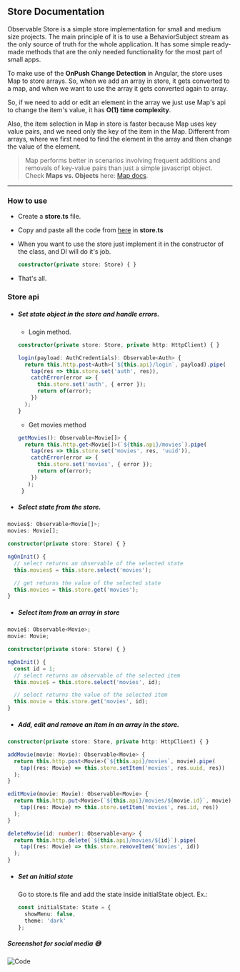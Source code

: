 ## Store Documentation
Observable Store is a simple store implementation for small and medium size projects. 
The main principle of it is to use a BehaviorSubject stream as the only source of truth for the whole application.
It has some simple ready-made methods that are the only needed functionality for the most part of small apps. 

To make use of the **OnPush Change Detection** in Angular, the store uses Map to store arrays. So, when we add an array in store, it gets converted to a map, and when we want to use the array it gets converted again to array.

So, if we need to add or edit an element in the array we just use Map's api to change the item's value, it has **O(1) time complexity**.

Also, the item selection in Map in store is faster because Map uses key value pairs, and we need only the key of the item in the Map.
Different from arrays, where we first need to find the element in the array and then change the value of the element.

> Map performs better in scenarios involving frequent additions and removals of key-value pairs than just a simple javascript object.
 Check **Maps vs. Objects** here: [Map docs](https://developer.mozilla.org/en-US/docs/Web/JavaScript/Reference/Global_Objects/Map).

---

### How to use

- Create a **store.ts** file.
- Copy and paste all the code from [here](https://raw.githubusercontent.com/eneajaho/observable-store/master/src/app/store/Store.ts) in **store.ts**
- When you want to use the store just implement it in the constructor of the class, and DI will do it's job.

  ```ts
  constructor(private store: Store) { }
  ```
  
- That's all. 


### Store api

- ##### Set state object in the store and handle errors. 

  - Login method.
  ```ts
  constructor(private store: Store, private http: HttpClient) { }
  
  login(payload: AuthCredentials): Observable<Auth> {
    return this.http.post<Auth>(`${this.api}/login`, payload).pipe(
      tap(res => this.store.set('auth', res)),
      catchError(error => {
        this.store.set('auth', { error });
        return of(error);
      })
    );
  }
  ```
  - Get movies method
  
  ```ts
  getMovies(): Observable<Movie[]> {
    return this.http.get<Movie[]>(`${this.api}/movies`).pipe(
      tap(res => this.store.set('movies', res, 'uuid')),
      catchError(error => {
        this.store.set('movies', { error });
        return of(error);
      })
     );
   }
  ```
  
 - ##### Select state from the store. 
  ```ts
  movies$: Observable<Movie[]>;
  movies: Movie[];

  constructor(private store: Store) { }
  
  ngOnInit() {
    // select returns an observable of the selected state
    this.movies$ = this.store.select('movies');

    // get returns the value of the selected state
    this.movies = this.store.get('movies');
  }
  ```
  - ##### Select item from an array in store
  ```ts
  movie$: Observable<Movie>;
  movie: Movie;

  constructor(private store: Store) { }

  ngOnInit() {
    const id = 1;
    // select returns an observable of the selected item
    this.movie$ = this.store.select('movies', id);

    // select returns the value of the selected item
    this.movie = this.store.get('movies', id);
  }
  ```

 - ##### Add, edit and remove an item in an array in the store. 
  ```ts
  constructor(private store: Store, private http: HttpClient) { }

  addMovie(movie: Movie): Observable<Movie> {
    return this.http.post<Movie>(`${this.api}/movies`, movie).pipe(
      tap((res: Movie) => this.store.setItem('movies', res.uuid, res))
    );
  }

  editMovie(movie: Movie): Observable<Movie> {
    return this.http.put<Movie>(`${this.api}/movies/${movie.id}`, movie).pipe(
      tap((res: Movie) => this.store.setItem('movies', res.id, res))
    );
  }

  deleteMovie(id: number): Observable<any> {
    return this.http.delete(`${this.api}/movies/${id}`).pipe(
      tap((res: Movie) => this.store.removeItem('movies', id))
    );
  }
  ```

 - ##### Set an initial state
   Go to store.ts file and add the state inside initialState object.
   Ex.: 
   ```ts
   const initialState: State = {
     showMenu: false,
     theme: 'dark' 
   };
   ```



##### Screenshot for social media 😅
![Code](https://i.imgur.com/T1N9mSU.jpg)

